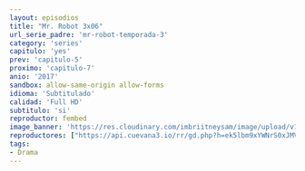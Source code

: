 ```yaml
---
layout: episodios
title: "Mr. Robot 3x06"
url_serie_padre: 'mr-robot-temporada-3'
category: 'series'
capitulo: 'yes'
prev: 'capitulo-5'
proximo: 'capitulo-7'
anio: '2017'
sandbox: allow-same-origin allow-forms
idioma: 'Subtitulado'
calidad: 'Full HD'
subtitulo: 'si'
reproductor: fembed
image_banner: 'https://res.cloudinary.com/imbriitneysam/image/upload/v1546988735/robot3-banner-min.jpg'
reproductores: ["https://api.cuevana3.io/rr/gd.php?h=ek5lbm9xYWNrS0xJMVp5b21KREk0dFBLbjVkaHhkRGdrOG1jbnBpUnhhS1ZzMzJqb3FXbTJzaXZlWnVLbXFMRzBkdUVvSkt6ek4vTnk1V3JZOWJaN011U3FadVkyUT09"]
tags:
- Drama
---
```













